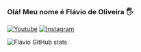 ### Olá! Meu nome é Flávio de Oliveira 🖐️
[![Youtube](https://img.shields.io/badge/YouTube-FF0000?style=for-the-badge&logo=youtube&logoColor=white)](https://www.youtube.com/channel/UCGneQfm1GX9mVxLyYImezAQ)
[![Instagram](https://img.shields.io/badge/Instagram-E4405F?style=for-the-badge&logo=instagram&logoColor=white)](https://www.instagram.com/flaviano.333/)

![Flávio GitHub stats](https://github-readme-stats.vercel.app/api?username=flaviano333&show_icons=true&theme=tokyonight)
